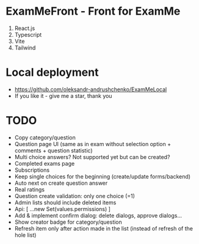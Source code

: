 # ExamMeFront - Front for ExamMe

1. React.js
2. Typescript
3. Vite
4. Tailwind

# Local deployment

* https://github.com/oleksandr-andrushchenko/ExamMeLocal
* If you like it - give me a star, thank you

# TODO

* Copy category/question
* Question page UI (same as in exam without selection option + comments + question statistic)
* Multi choice answers? Not supported yet but can be created?
* Completed exams page
* Subscriptions
* Keep single choices for the beginning (create/update forms/backend)
* Auto next on create question answer
* Real ratings
* Question create validation: only one choice (=1)
* Admin lists should include deleted items
* Api: [ ...new Set(values.permissions) ]
* Add & implement confirm dialog: delete dialogs, approve dialogs...
* Show creator badge for category/question
* Refresh item only after action made in the list (instead of refresh of the hole list)